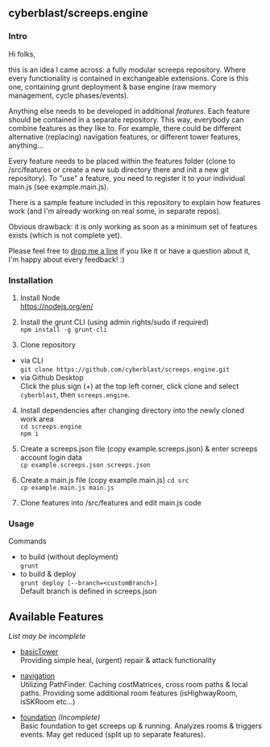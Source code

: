
## cyberblast/screeps.engine

### Intro

Hi folks, 

this is an idea I came across: a fully modular screeps repository. Where every functionality is contained in exchangeable extensions. 
Core is this one, containing grunt deployment & base engine (raw memory management, cycle phases/events). 

Anything else needs to be developed in additional *features*. 
Each feature should be contained in a separate repository. This way, everybody can combine features as they like to. For example, there could be different alternative (replacing) navigation features, or different tower features, anything... 

Every feature needs to be placed within the features folder (clone to /src/features or create a new sub directory there and init a new git repository).
To "use" a feature, you need to register it to your individual main.js (see example.main.js). 

There is a sample feature included in this repository to explain how features work (and I'm already working on real some, in separate repos). 

Obvious drawback: it is only working as soon as a minimum set of features exists (which is not complete yet). 

Please feel free to [drop me a line](mailto:git@cyberblast.org) if you like it or have a question about it, I'm happy about every feedback! :) 

### Installation

1. Install Node  
  https://nodejs.org/en/

2. Install the grunt CLI (using admin rights/sudo if required)  
  `npm install -g grunt-cli`  

3. Clone repository
  * via CLI  
    `git clone https://github.com/cyberblast/screeps.engine.git`  
  * via Github Desktop  
    Click the plus sign (+) at the top left corner, click clone and select `cyberblast`, then `screeps.engine`.  

4. Install dependencies after changing directory into the newly cloned work area  
  `cd screeps.engine`  
  `npm i`

5. Create a screeps.json file (copy example.screeps.json) & enter screeps account login data  
  `cp example.screeps.json screeps.json`
  
6. Create a main.js file (copy example.main.js)
  `cd src`  
  `cp example.main.js main.js`

7. Clone features into /src/features and edit main.js code

### Usage

Commands
  * to build (without deployment)  
  `grunt`  
  * to build & deploy  
  `grunt deploy [--branch=<customBranch>]`  
  Default branch is defined in screeps.json
  
## Available Features 
*List may be incomplete*

* [basicTower](https://github.com/cyberblast/screeps.feature.basicTower)  
  Providing simple heal, (urgent) repair & attack functionality

* [navigation](https://github.com/cyberblast/screeps.feature.navigation)  
  Utilizing PathFinder. Caching costMatrices, cross room paths & local paths. 
  Providing some additional room features (isHighwayRoom, isSKRoom etc...)

* [foundation](https://github.com/cyberblast/screeps.feature.foundation) *(Incomplete)*  
  Basic foundation to get screeps up & running. 
  Analyzes rooms & triggers events. 
  May get reduced (split up to separate features).
